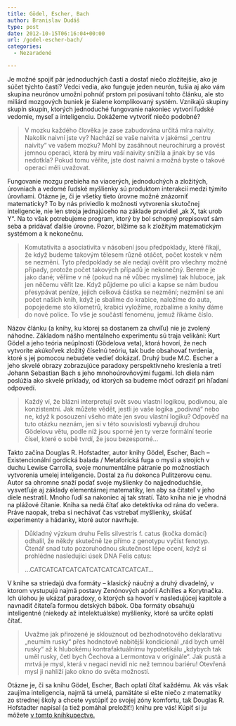 ```yaml
---
title: Gödel, Escher, Bach
author: Branislav Dudáš
type: post
date: 2012-10-15T06:16:04+00:00
url: /godel-escher-bach/
categories:
  - Nezaradené

---
```

Je možné spojiť pár jednoduchých častí a dostať niečo zložitejšie, ako je súčet týchto častí? Vedci vedia, ako funguje jeden neurón, tušia aj ako vám skupina neurónov umožní pohnúť prstom pri posúvaní tohto článku, ale sto miliárd mozgových buniek je šialene komplikovaný systém. Vznikajú skupiny skupín skupín, ktorých jednoduché fungovanie nakoniec vytvorí ľudské vedomie, myseľ a inteligenciu. Dokážeme vytvoriť niečo podobné?<!--more-->

> V mozku každého člověka je zase zabudována určitá míra naivity. Nakolik naivní jste vy? Nachází se vaše naivita v jakémsi &#8222;centru naivity&#8220; ve vašem mozku? Mohl by zasáhnout neurochirurg a provést jemnou operaci, která by míru vaší naivity snížila a jinak by se vás nedotkla? Pokud tomu věříte, jste dost naivní a možná byste o takové operaci měli uvažovat.

Fungovanie mozgu prebieha na viacerých, jednoduchých a zložitých, úrovniach a vedomé ľudské myšlienky sú produktom interakcií medzi týmito úrovňami. Otázne je, či je všetky tieto úrovne možné znázorniť matematicky? To by nás priviedlo k možnosti vytvorenia skutočnej inteligencie, nie len stroja jednajúceho na základe pravidiel &#8222;ak X, tak urob Y&#8220;. Na to však potrebujeme program, ktorý by bol schopný prepisovať sám seba a pridávať ďalšie úrovne. Pozor, blížime sa k zložitým matematickým systémom a k nekonečnu.

> Komutativita a asociativita v násobení jsou předpoklady, které říkají, že když budeme takovým tělesem různě otáčet, počet kostek v něm se nezmění. Tyto předpoklady se ale nedají ověřit pro všechny možné případy, protože počet takových případů je nekonečný. Bereme je jako dané; věříme v ně (pokud na ně vůbec myslíme) tak hluboce, jak jen něčemu věřit lze. Když půjdeme po ulici a kapse se nám budou přesypávat peníze, jejich celková částka se nezmění; nezmění se ani počet našich knih, když je sbalíme do krabice, naložíme do auta, popojedeme sto kilometrů, krabici vyložíme, rozbalíme a knihy dáme do nové police. To vše je součástí fenoménu, jemuž říkáme číslo.

Názov článku (a knihy, ku ktorej sa dostanem za chvíľu) nie je zvolený náhodne. Základom nášho mentálneho experimentu sú traja velikáni: Kurt Gödel a jeho teória neúplnosti (Gödelova veta), ktorá hovorí, že nech vytvoríte akúkoľvek zložitý číselnú teóriu, tak bude obsahovať tvrdenia, ktoré s jej pomocou nebudete vedieť dokázať. Druhý bude M.C. Escher a jeho skvelé obrazy zobrazujúce paradoxy perspektívneho kreslenia a tretí Johann Sebastian Bach s jeho mnohoúrovňovými fugami. Ich diela nám poslúžia ako skvelé príklady, od ktorých sa budeme môcť odraziť pri hľadaní odpovedí.

> Každý ví, že blázni interpretují svět svou vlastní logikou, podivnou, ale konzistentní. Jak můžete vědět, jestli je vaše logika &#8222;podivná&#8220; nebo ne, když k posouzení všeho máte jen svou vlastní logiku? Odpověď na tuto otázku neznám, jen si v této souvislosti vybavuji druhou Gödelovu větu, podle níž jsou sporné jen ty verze formální teorie čísel, které o sobě tvrdí, že jsou bezesporné…

Takto začína Douglas R. Hofstadter, autor knihy Gödel, Escher, Bach &#8211; Existencionální gordická balada / Metaforická fuga o mysli a strojích v duchu Lewise Carrolla, svoje monumentálne pátranie po možnostiach vytvorenia umelej inteligencie. Dostal za ňu dokonca Pulitzerovu cenu. Autor sa ohromne snaží podať svoje myšlienky čo najjednoduchšie, vysvetľuje aj základy elementárnej matematiky, len aby sa čitateľ v jeho diele nestratil. Mnoho ľudí sa nakoniec aj tak stratí. Táto kniha nie je vhodná na plážové čítanie. Kniha sa nedá čítať ako detektívka od rána do večera. Práve naopak, treba si nechávať čas vstrebať myšlienky, skúšať experimenty a hádanky, ktoré autor navrhuje.

> Důkladný výzkum druhu Felis silvestris f. catus (kočka domácí) odhalil, že někdy skutečně lze přímo z genotypu vyčíst fenotyp. Čtenář snad tuto pozoruhodnou skutečnost lépe ocení, když si prohlédne nasledujíci úsek DNA Felis catus:
> 
> …CATCATCATCATCATCATCATCATCATCAT…

V knihe sa striedajú dva formáty &#8211; klasický náučný a druhý divadelný, v ktorom vystupujú najmä postavy Zenónových apórií Achilles a Korytnačka. Ich úlohou je ukázať paradoxy, o ktorých sa hovorí v nasledujúcej kapitole a navnadiť čitateľa formou detských bábok. Oba formáty obsahujú inteligentné (niekedy až intelektuálske) myšlienky, ktoré sa určite oplatí čítať.

> Uvažme jak přirozené je sklouznout od bezhodnotového deklarativu &#8222;neumím rusky&#8220; přes hodnotově nabitější kondicionál &#8222;rád bych uměl rusky&#8220; až k hlubokému kontrafaktuálnímu hypotetikálu &#8222;kdybych tak uměl rusky, četl bych Čechova a Lermontova v originále&#8220;. Jak pustá a mrtvá je mysl, která v negaci nevidí nic než temnou bariéru! Otevřená mysl ji nahlíží jako okno do světa možností.

Otázne je, či sa knihu Gödel, Escher, Bach oplatí čítať každému. Ak vás však zaujíma inteligencia, najmä tá umelá, pamätáte si ešte niečo z matematiky zo strednej školy a chcete vystúpiť zo svojej zóny komfortu, tak Douglas R. Hofstadter napísal (a tiež pomáhal preložiť!) knihu pre vás! Kúpiť si ju môžete <a title="GEB" href="http://www.gorila.sk/product/352365" target="_blank">v tomto kníhkupectve.</a>